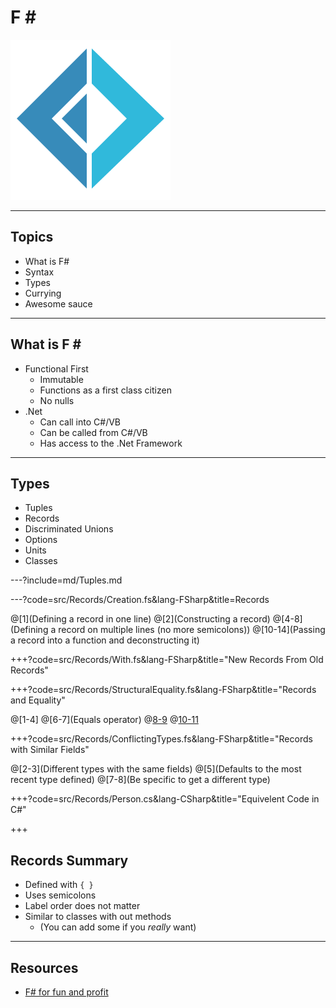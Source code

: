 # F &#35;

![logo](assets/logo.png)

---

## Topics

* What is F#
* Syntax
* Types
* Currying
* Awesome sauce

---

## What is F &#35;

* Functional First
  * Immutable
  * Functions as a first class citizen
  * No nulls
* .Net
  * Can call into C#/VB
  * Can be called from C#/VB
  * Has access to the .Net Framework

---

## Types

* Tuples
* Records
* Discriminated Unions
* Options
* Units
* Classes

---?include=md/Tuples.md

---?code=src/Records/Creation.fs&lang-FSharp&title=Records

@[1](Defining a record in one line)
@[2](Constructing a record)
@[4-8](Defining a record on multiple lines (no more semicolons))
@[10-14](Passing a record into a function and deconstructing it)

+++?code=src/Records/With.fs&lang-FSharp&title="New Records From Old Records"

+++?code=src/Records/StructuralEquality.fs&lang-FSharp&title="Records and Equality"

@[1-4]
@[6-7](Equals operator)
@[8-9](Object.Equals)
@[10-11](Object.ReferenceEquals)

+++?code=src/Records/ConflictingTypes.fs&lang-FSharp&title="Records with Similar Fields"

@[2-3](Different types with the same fields)
@[5](Defaults to the most recent type defined)
@[7-8](Be specific to get a different type)

+++?code=src/Records/Person.cs&lang-CSharp&title="Equivelent Code in C#"

+++

## Records Summary

* Defined with `{ }`
* Uses semicolons
* Label order does not matter
* Similar to classes with out methods
  * (You can add some if you _really_ want)

---

## Resources

* [F# for fun and profit](https://fsharpforfunandprofit.com)
